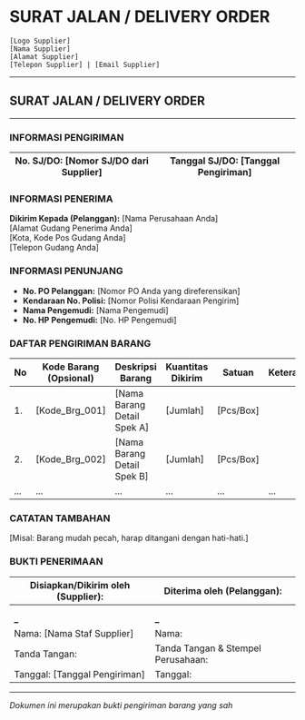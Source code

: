 # SURAT JALAN / DELIVERY ORDER

```
[Logo Supplier]
[Nama Supplier]
[Alamat Supplier]
[Telepon Supplier] | [Email Supplier]
```

---

## **SURAT JALAN / DELIVERY ORDER**

---

### **INFORMASI PENGIRIMAN**

| **No. SJ/DO:** [Nomor SJ/DO dari Supplier] | **Tanggal SJ/DO:** [Tanggal Pengiriman] |
| ------------------------------------------ | --------------------------------------- |

### **INFORMASI PENERIMA**

**Dikirim Kepada (Pelanggan):**
[Nama Perusahaan Anda]  
[Alamat Gudang Penerima Anda]  
[Kota, Kode Pos Gudang Anda]  
[Telepon Gudang Anda]

### **INFORMASI PENUNJANG**

- **No. PO Pelanggan:** [Nomor PO Anda yang direferensikan]
- **Kendaraan No. Polisi:** [Nomor Polisi Kendaraan Pengirim]
- **Nama Pengemudi:** [Nama Pengemudi]
- **No. HP Pengemudi:** [No. HP Pengemudi]

### **DAFTAR PENGIRIMAN BARANG**

| No  | Kode Barang (Opsional) | Deskripsi Barang            | Kuantitas Dikirim | Satuan    | Keterangan |
| --- | ---------------------- | --------------------------- | ----------------- | --------- | ---------- |
| 1.  | [Kode_Brg_001]         | [Nama Barang Detail Spek A] | [Jumlah]          | [Pcs/Box] |            |
| 2.  | [Kode_Brg_002]         | [Nama Barang Detail Spek B] | [Jumlah]          | [Pcs/Box] |            |
| ... | ...                    | ...                         | ...               | ...       | ...        |

### **CATATAN TAMBAHAN**

[Misal: Barang mudah pecah, harap ditangani dengan hati-hati.]

### **BUKTI PENERIMAAN**

| **Disiapkan/Dikirim oleh (Supplier):** | **Diterima oleh (Pelanggan):**     |
| -------------------------------------- | ---------------------------------- |
|                                        |                                    |
|                                        |                                    |
| ************\_************             | ************\_************         |
| Nama: [Nama Staf Supplier]             | Nama:                              |
| Tanda Tangan:                          | Tanda Tangan & Stempel Perusahaan: |
| Tanggal: [Tanggal Pengiriman]          | Tanggal:                           |

---

_Dokumen ini merupakan bukti pengiriman barang yang sah_
